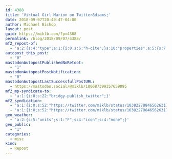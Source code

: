 ```yaml
---
id: 4388
title: 'Virtual Girl Marion on Twitter&diams;'
date: 2018-09-07T20:49:47-04:00
author: Michael Bishop
layout: post
guid: https://miklb.com/?p=4388
permalink: /blog/2018/09/07/4388/
mf2_repost-of:
  - 'a:2:{s:4:"type";a:1:{i:0;s:6:"h-cite";}s:10:"properties";a:5:{s:7:"summary";a:1:{i:0;s:336:"“*drags cigarette*&#010;&#010;Look at the source code. &#010;&#010;Who would do this? What kind of monster doesn&#039;t add spacing or comments? Look at this sick fuck, they got a switch statement nested in a for loop. The monster. &#010;&#010;I&#039;m just two days from retirement... this is my last case. https://t.co/yCIClerfmQ”";}s:4:"name";a:1:{i:0;s:30:"Virtual Girl Marion on Twitter";}s:3:"url";a:1:{i:0;s:58:"https://twitter.com/marionpdaly/status/1038061948624166912";}s:11:"publication";a:1:{i:0;s:7:"Twitter";}s:8:"featured";a:1:{i:0;s:77:"https://pbs.twimg.com/profile_images/1014968152931930113/uTA1eUL__400x400.jpg";}}}'
autopost_this_post:
  - "0"
mastodonAutopostPublishedNoRetoot:
  - "1"
mastodonAutopostPostNotification:
  - "0"
mastodonAutopostLastSuccessfullPostURL:
  - https://mastodon.social/@miklb/100687399357659095
mf2_mp-syndicate-to:
  - 'a:1:{i:0;s:22:"bridgy-publish_twitter";}'
mf2_syndication:
  - 'a:1:{i:0;s:52:"https://twitter.com/miklb/status/1038227884656263170";}'
  - 'a:1:{i:0;s:52:"https://twitter.com/miklb/status/1038227884656263170";}'
geo_weather:
  - 'a:2:{s:5:"units";s:1:"F";s:4:"icon";s:4:"none";}'
geo_public:
  - "1"
categories:
  - misc
kind:
  - Repost
---
```

